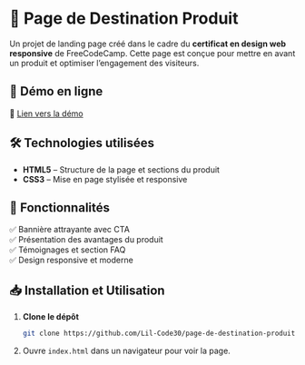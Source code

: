# 🛒 Page de Destination Produit

Un projet de landing page créé dans le cadre du **certificat en design web responsive** de FreeCodeCamp. Cette page est conçue pour mettre en avant un produit et optimiser l’engagement des visiteurs.

## 🚀 Démo en ligne
🔗 [Lien vers la démo](https://lil-code30.github.io/page-de-destination-produit/)

## 🛠️ Technologies utilisées
- **HTML5** – Structure de la page et sections du produit  
- **CSS3** – Mise en page stylisée et responsive  

## 🎯 Fonctionnalités
✅ Bannière attrayante avec CTA  
✅ Présentation des avantages du produit  
✅ Témoignages et section FAQ  
✅ Design responsive et moderne  

## 📥 Installation et Utilisation
1. **Clone le dépôt**  
   ```bash
   git clone https://github.com/Lil-Code30/page-de-destination-produit.git
2. Ouvre `index.html` dans un navigateur pour voir la page.
